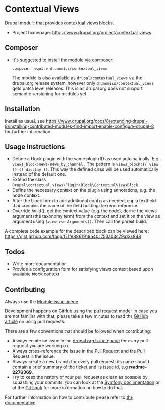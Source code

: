 # Contextual Views

Drupal module that provides contextual views blocks.

* Project homepage: https://www.drupal.org/project/contextual_views

## Composer

- It's suggested to install the module via composer:

   `composer require drunomics/contextual_views`
   
   The module is also available as `drupal/contextual_views` via the drupal.org
   release system, however only `drunomics/contextual_views` gets patch level
   releases. This is as drupal.org does not support semantic versioning for
   modules yet.

## Installation

Install as usual, see
 https://www.drupal.org/docs/8/extending-drupal-8/installing-contributed-modules-find-import-enable-configure-drupal-8
for further information.

## Usage instructions

* Define a block plugin with the same plugin ID as used automatically. E.g. 
  `views_block:news-news_by_channel` . The pattern is 
  `views_block:{{ view }}-{{ display }}`. This way the defined class will be used
   automatically instead of the default one. 
* Extend the class `Drupal\contextual_views\Plugin\Block\ContextualViewsBlock`
* Define the necessary context on the plugin using annotations, e.g. the node context.
* Alter the block form to add additional config as needed, e.g. a textfield that 
  contains the name of the field holding the term reference.
* Override build(), get the context value (e.g. the node), derive the views argument
  (the taxonomy term) from the context and set it on the view as argument using 
  `$view->setArguments()`. Then call the parent build.
 
A complete code example for the described block can be viewed here: https://gist.github.com/fago/f51fe8861919a40c753a03c79a134848


## Todos

* Write more documentation
* Provide a configuration form for satisfying views context based upon available
  block context.



## Contributing

Always use the  [Module issue queue](https://www.drupal.org/project/issues/contextual_views).

Development happens on GitHub using the pull request model:
in case you are not familiar with that, please take a few minutes to read the
[GitHub article](https://help.github.com/articles/using-pull-requests) on using
pull requests.

There are a few conventions that should be followed when contributing:

* Always create an issue in the [drupal.org issue queue](https://www.drupal.org/project/issues/contextual_views)
  for every pull request you are working on.
* Always cross-reference the Issue in the Pull Request and the Pull Request in
  the issue.
* Always create a new branch for every pull request: its name should contain a
  brief summary of the ticket and its issue id, e.g **readme-2276369**.
* Try to keep the history of your pull request as clean as possible by squashing
  your commits: you can look at the [Symfony documentation](http://symfony.com/doc/current/cmf/contributing/commits.html)
  or at the [Git book](http://git-scm.com/book/en/Git-Tools-Rewriting-History#Changing-Multiple-Commit-Messages)
  for more information on how to do that.

For further information on how to contribute please refer to
[the documentation](https://www.drupal.org/contribute/development/).
